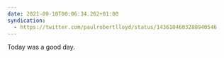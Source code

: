 ```yaml
---
date: 2021-09-10T00:06:34.262+01:00
syndication:
  - https://twitter.com/paulrobertlloyd/status/1436104603288940546
---
```

Today was a good day.
